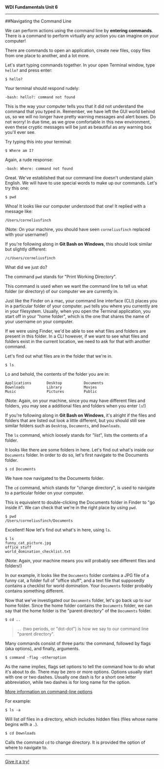 **WDI Fundamentals Unit 6**

---

##Navigating the Command Line

We can perform actions using the command line by **entering commands**. There is a command to perform virtually any action you can imagine on your computer!

There are commands to open an application, create new files, copy files from one place to another, and a lot more.

Let's start typing commands together.  In your open Terminal window, type `hello?` and press enter:

```
$ hello?
```

Your terminal should respond rudely:

```
-bash: hello?: command not found
```

This is the way your computer tells you that it did not understand the command that you typed in. Remember, we have left the GUI world behind us, so we will no longer have pretty warning messages and alert boxes. Do not worry! In
due time, as we grow comfortable in this new environment, even these cryptic messages will be just as beautiful as any warning box you'll ever see.

Try typing this into your terminal:

```
$ Where am I?
```

Again, a rude response:

```
-bash: Where: command not found
```

Great. We've established that our command line doesn't understand plain English. We will have to use special words to make up our commands. Let's try this one:

```
$ pwd
```

Whoa! It looks like our computer understood that one! It replied with a message like:

```
/Users/corneliusfinch
```

(Note: On your machine, you should have seen `corneliusfinch` replaced with your username!)

If you're following along in **Git Bash on Windows**, this should look similar but slightly different:
```
/c/Users/corneliusfinch
```


What did we just do?

The command `pwd` stands for "Print Working Directory".

This command is used when we want the command line to tell us what folder (or directory) of our computer we are currently in.

Just like the Finder on a mac, your command line interface (CLI) places you in a particular folder
of your computer. `pwd` tells you where you currently are in your filesystem. Usually, when you open the Terminal application, you start off in your "home folder", which is the one that shares the name of your username on your computer.

If we were using Finder, we'd be able to see what files and folders are present in this folder. In a CLI however, if we want to see what files and folders exist in the current location, we need to ask for that with another command.

Let's find out what files are in the folder that we're in.

```
$ ls
```

Lo and behold, the contents of the folder you are in:

```
Applications       Desktop          Documents
Downloads          Library          Movies
Music              Pictures         Public
```

(Note: Again, on your machine, since you may have different files and folders, you may see a additional files and folders when you enter `ls`!)

If you're following along in **Git Bash on Windows**, it's alright if the files and folders that are listed out look a little different, but you should still see similar folders such as `Desktop`, `Documents`, and `Downloads`.

The `ls` command, which loosely stands for "list", lists the contents of a folder.

It looks like there are some folders in here. Let's find out what's inside our `Documents` folder. In order to do so, let's first navigate to the Documents folder.

```
$ cd Documents
```

We have now navigated to the Documents folder.

The `cd` command, which stands for "change directory", is used to navigate to a particular folder on your computer.

This is equivalent to double-clicking the Documents folder in Finder to "go
inside it". We can check that we're in the right place by using `pwd`.

```
$ pwd
/Users/corneliusfinch/Documents
```

Excellent! Now let's find out what's in here, using `ls`.

```
$ ls
funny_cat_picture.jpg
office_stuff
world_domination_checklist.txt
```

(Note: Again, your machine means you will probably see different files and folders!)

In our example, it looks like the `Documents` folder contains a JPG file of a funny cat, a folder
full of "office stuff", and a text file that supposedly contains a checklist for
world domination. Your `Documents` folder probably contains something different.

Now that we've investigated our `Documents` folder, let's go back up to our home folder. Since the home folder contains the `Documents` folder, we can say that the home folder is the "parent directory" of the `Documents` folder.

```
$ cd ..
```

> `..` (two periods, or "dot-dot") is how we say to our command line "parent directory".

Many commands consist of three parts: the command, followed by flags (aka options), and finally, arguments.

```
$ command -flag -otheroption
```

As the name implies, flags set options to tell the command how to do what it's about to do. There may be zero or more options. Options usually start with one or two dashes. Usually one dash is for a short one letter abbreviation, while two dashes is for long name for the option.

[More information on command-line options](http://catb.org/esr/writings/taoup/html/ch10s05.html#id2948149)

For example:

```
$ ls -a
```

Will list *all* files in a directory, which includes hidden files (files whose name begins with a `.`).

```
$ cd Downloads
```

Calls the command `cd` to change directory. It is provided the option of where to navigate to.



---

[Give it a try!](07_exercise.md)
